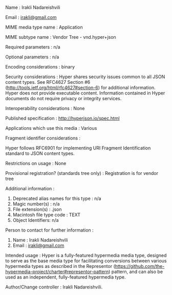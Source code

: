Name : Irakli Nadareishvili

Email : irakli@gmail.com

MIME media type name : Application

MIME subtype name : Vendor Tree - vnd.hyper+json

Required parameters : n/a

Optional parameters : n/a

Encoding considerations : binary

Security considerations : Hyper shares security issues common to all JSON
content types. See RFC4627 Section #6
(http://tools.ietf.org/html/rfc4627#section-6) for additional information.
Hyper does not provide executable content. Information contained in
Hyper documents do not require privacy or integrity services.

Interoperability considerations : None

Published specification : http://hyperjson.io/spec.html

Applications which use this media : Various

Fragment identifier considerations :

Hyper follows RFC6901 for implementing URI Fragment Identification standard
to JSON content types.

Restrictions on usage : None

Provisional registration? (standards tree only) :
Registration is for vendor tree

Additional information :

1. Deprecated alias names for this type : n/a
2. Magic number(s) : n/a
3. File extension(s) : .json
4. Macintosh file type code : TEXT
5. Object Identifiers: n/a

Person to contact for further information :

1. Name : Irakli Nadareishvili
2. Email : irakli@gmail.com

Intended usage : Hyper is a fully-featured hypermedia media type, designed to
serve as the base media type for facilitating conversions between various
hypermedia types as described in the Representor
(https://github.com/the-hypermedia-project/charter#representor-pattern) pattern,
and can also be used as an independent, fully-featured hypermedia type.


Author/Change controller : Irakli Nadareishvili.
